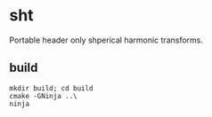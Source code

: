 # sht
Portable header only shperical harmonic transforms.

## build
```commandline
mkdir build; cd build
cmake -GNinja ..\
ninja
```
